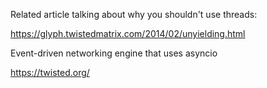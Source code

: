 Related article talking about why you shouldn't use threads:

https://glyph.twistedmatrix.com/2014/02/unyielding.html


Event-driven networking engine that uses asyncio

https://twisted.org/
